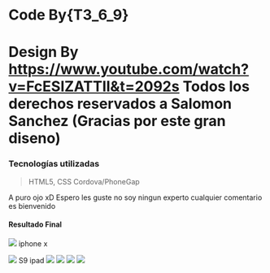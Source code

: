 # Code By{T3_6_9}

# Design By https://www.youtube.com/watch?v=FcESIZATTII&t=2092s Todos los derechos reservados a  Salomon Sanchez (Gracias por este gran diseno)

### Tecnologías utilizadas
> HTML5, CSS
> Cordova/PhoneGap



A puro ojo xD Espero les guste no soy ningun experto cualquier comentario es bienvenido 


#### Resultado Final

<img src="/www/img/iphonex.png"> iphone x

<img src="/www/img/s9.png"> S9
ipad
<img src="/www/img/ipad.png"> 
<img src="/www/img/ipad2.png">
<img src="/www/img/ipad3.png">
<img src="/www/img/proyectestr.png">